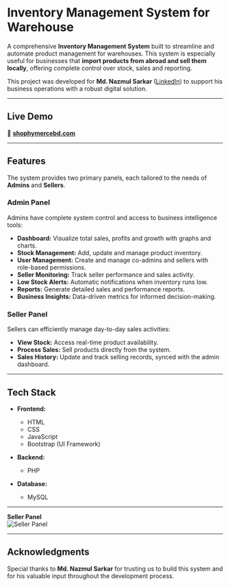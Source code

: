 # Inventory Management System for Warehouse

A comprehensive **Inventory Management System** built to streamline and automate product management for warehouses. This system is especially useful for businesses that **import products from abroad and sell them locally**, offering complete control over stock, sales and reporting.

This project was developed for **Md. Nazmul Sarkar** ([LinkedIn](https://www.linkedin.com/in/md-nazmul-sarkar/)) to support his business operations with a robust digital solution.

---

## Live Demo
🔗 **[shophymercebd.com](https://shophymercebd.com/)**

---

## Features
The system provides two primary panels, each tailored to the needs of **Admins** and **Sellers**.

### Admin Panel
Admins have complete system control and access to business intelligence tools:
- **Dashboard:** Visualize total sales, profits and growth with graphs and charts.  
- **Stock Management:** Add, update and manage product inventory.  
- **User Management:** Create and manage co-admins and sellers with role-based permissions.  
- **Seller Monitoring:** Track seller performance and sales activity.  
- **Low Stock Alerts:** Automatic notifications when inventory runs low.  
- **Reports:** Generate detailed sales and performance reports.  
- **Business Insights:** Data-driven metrics for informed decision-making.  

### Seller Panel
Sellers can efficiently manage day-to-day sales activities:
- **View Stock:** Access real-time product availability.  
- **Process Sales:** Sell products directly from the system.  
- **Sales History:** Update and track selling records, synced with the admin dashboard.  

---

## Tech Stack

- **Frontend:**  
  - HTML  
  - CSS  
  - JavaScript  
  - Bootstrap (UI Framework)  

- **Backend:**  
  - PHP  

- **Database:**  
  - MySQL  

--- 

**Seller Panel**  
![Seller Panel](add-your-screenshot-link-here.png)  

---

## Acknowledgments

Special thanks to **Md. Nazmul Sarkar** for trusting us to build this system and for his valuable input throughout the development process.
